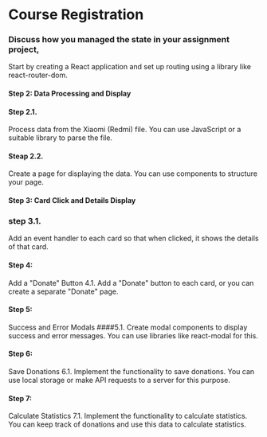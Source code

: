 
# Course Registration
### Discuss how you managed the state in your assignment project,

 Start by creating a React application and set up routing using a library like react-router-dom.
#### Step 2: Data Processing and Display
#### Step 2.1.
 Process data from the Xiaomi (Redmi) file. You can use JavaScript or a suitable library to parse the file.

#### Steap 2.2.

 Create a page for displaying the data. You can use components to structure your page.

#### Step 3: Card Click and Details Display
### step 3.1.
 Add an event handler to each card so that when clicked, it shows the details of that card.

#### Step 4:
 Add a "Donate" Button
4.1. Add a "Donate" button to each card, or you can create a separate "Donate" page.
 
#### Step 5: 
Success and Error Modals
####5.1. 
Create modal components to display success and error messages. You can use libraries like react-modal for this.

#### Step 6:
 Save Donations
6.1. Implement the functionality to save donations. You can use local storage or make API requests to a server for this purpose.

#### Step 7:
 Calculate Statistics
7.1. Implement the functionality to calculate statistics. You can keep track of donations and use this data to calculate statistics.